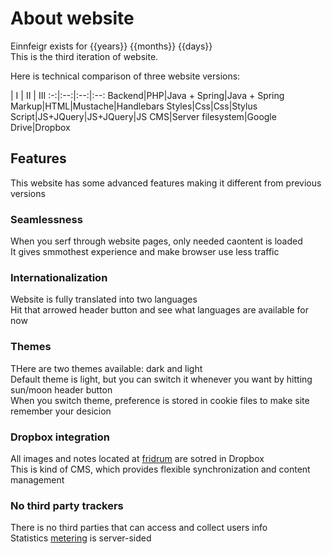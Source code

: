# About website
Einnfeigr exists for {{years}} {{months}} {{days}}   
This is the third iteration of website.

Here is technical comparison of three website versions:

 | I | II | III 
:-:|:--:|:--:|:--:
Backend|PHP|Java + Spring|Java + Spring
Markup|HTML|Mustache|Handlebars
Styles|Css|Css|Stylus
Script|JS+JQuery|JS+JQuery|JS
CMS|Server filesystem|Google Drive|Dropbox


## Features
This website has some advanced features making it different from previous versions  

### Seamlessness
When you serf through website pages, only needed caontent is loaded  
It gives smmothest experience and make browser use less traffic  

### Internationalization
Website is fully translated into two languages  
Hit that arrowed header button and see what languages are available for now  

### Themes
THere are two themes available: dark and light  
Default theme is light, but you can switch it whenever you want by hitting sun/moon header button  
When you switch theme, preference is stored in cookie files to make site remember your desicion  

### Dropbox integration
All images and notes located at [fridrum](/fridrum) are sotred in Dropbox  
This is kind of CMS, which provides flexible synchronization and content management  

### No third party trackers
There is no third parties that can access and collect users info  
Statistics [metering](#statistics) is server-sided  
